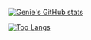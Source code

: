 [![Genie's GitHub stats](https://github-readme-stats.vercel.app/api?username=genie-ru&theme=vue-dark&show_icons=true)](https://github.com/genie-ru/github-readme-stats)

[![Top Langs](https://github-readme-stats.vercel.app/api/top-langs/?username=genie-ru&theme=vue-dark&show_icons=true&layout=compact)](https://github.com/genie-ru/github-readme-stats)
